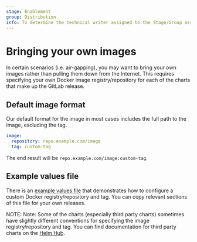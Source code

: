```yaml
---
stage: Enablement
group: Distribution
info: To determine the technical writer assigned to the Stage/Group associated with this page, see https://about.gitlab.com/handbook/engineering/ux/technical-writing/#designated-technical-writers
---
```


# Bringing your own images

In certain scenarios (i.e. air-gapping), you may want to bring your own images rather than pulling them down from the Internet. This requires specifying your own Docker image registry/repository for each of the charts that make up the GitLab release.

## Default image format

Our default format for the image in most cases includes the full path to the image, excluding the tag.

```yaml
image:
  repository: repo.example.com/image
  tag: custom-tag
```

The end result will be `repo.example.com/image:custom-tag`.

## Example values file

There is an [example values file](https://gitlab.com/gitlab-org/charts/gitlab/tree/master/examples/custom-images/values.yaml) that demonstrates how to configure a custom Docker registry/repository and tag. You can copy relevant sections of this file for your own releases.

NOTE: Note:
Some of the charts (especially third party charts) sometimes have slightly different conventions for specifying the image registry/repository and tag. You can find documentation for third party charts on the [Helm Hub](https://hub.helm.sh/).
